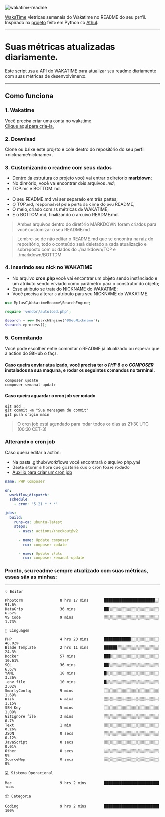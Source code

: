 ![wakatime-readme](https://socialify.git.ci/bymatheus/wakatime-readme/image?description=1&descriptionEditable=M%C3%A9tricas%20semanais%20do%20Wakatime%20no%20seu%20README%20de%20perfil.&font=KoHo&forks=1&language=1&owner=1&pattern=Signal&stargazers=1&theme=Dark)

[WakaTime](https://wakatime.com) Metricas semanais do Wakatime no README do seu perfil. <br>
Inspirado no [projeto](https://github.com/athul/waka-readme) feito em Python do [Athul](https://github.com/athul).
___

# Suas métricas atualizadas diariamente.
Este script usa a API do WAKATIME para atualizar seu readme diariamente com suas métricas de desenvolvimento.

___

## Como funciona

### 1. Wakatime
Você precisa criar uma conta no wakatime <br>
[Clique aqui para cria-la.](https://wakatime.com) 

### 2. Download
Clone ou baixe este projeto e cole dentro do repositório do seu perfil <nickname/nickname>.

### 3. Customizando o readme com seus dados
- Dentro da estrutura do projeto você vai entrar o diretorio **markdown**;  
- No diretório, você vai encontrar dois arquivos *.md*;
- TOP.md e BOTTOM.md.
<br><br>
- O seu README.md vai ser separado em três partes; 
- O TOP.md, responsável pela parte de cima do seu README;
- O meio, criado com as métricas do WAKATIME;
- E o BOTTOM.md, finalizando o arquivo README.md.<br>

> Ambos arquivos dentro do diretório MARKDOWN foram criados para você customizar o seu README.md

> Lembre-se de não editar o README.md que se encontra na raiz do repositório, todo o conteúdo será deletado a cada atualização e sobreposto com os dados do ./markdown/TOP e ./markdown/BOTTOM

### 4. Inserindo seu nick no WAKATIME
- No arquivo **cron.php** você vai encontrar um objeto sendo instânciado e um atributo sendo enviado como parâmetro para o construtor do objeto;
- Esse atributo se trata do NICKNAME do WAKATIME;
- Você precisa alterar o atributo para seu NICKNAME do WAKATIME.

```php
use MplusC\WakatimeReadme\SearchEngine;

require 'vendor/autoload.php';

$search = new SearchEngine('@SeuNickname');
$search->process();
```

### 5. Commitando
Você pode escolher entre commitar o README já atualizado ou esperar que a action do GitHub o faça. <br>

#### Caso queira enviar atualizado, você precisa ter o *PHP 8* e o *COMPOSER* instalados na sua maquina, e rodar os seguintes comandos no terminal.
```composer
composer update
composer semanal-update 
```

#### Caso queira aguardar o cron job ser rodado 
```git 
git add .
git commit -m "Sua mensagem de commit"
git push origin main
```

>O cron job está agendado para rodar todos os dias as 21:30 UTC (00:30 CET-3) 

### Alterando o cron job
Caso queira editar a action:

- Na pasta .github/workflows você encontrará o arquivo php.yml
- Basta alterar a hora que gostaria que o cron fosse rodado
- [Auxilio para criar um cron job](https://crontab.guru)

```yml
name: PHP Composer

on:
  workflow_dispatch:
  schedule:
    - cron: "5 21 * * *"

jobs:
  build:
    runs-on: ubuntu-latest
    steps:
      - uses: actions/checkout@v2

      - name: Update composer
        run: composer update

      - name: Update stats
        run: composer semanal-update
```

### Pronto, seu readme sempre atualizado com suas métricas, essas são as minhas:

___
```text
💡 Editor

PhpStorm                 8 hrs 17 mins       ███████████████████████░░      91.6%
DataGrip                 36 mins             ██░░░░░░░░░░░░░░░░░░░░░░░      6.67%
VS Code                  9 mins              ░░░░░░░░░░░░░░░░░░░░░░░░░      1.73%
```
```text
💬 Linguagem

PHP                      4 hrs 20 mins       ████████████░░░░░░░░░░░░░     48.02%
Blade Template           2 hrs 11 mins       ██████░░░░░░░░░░░░░░░░░░░      24.3%
Docker                   57 mins             ███░░░░░░░░░░░░░░░░░░░░░░     10.61%
SQL                      36 mins             ██░░░░░░░░░░░░░░░░░░░░░░░      6.67%
YAML                     18 mins             █░░░░░░░░░░░░░░░░░░░░░░░░      3.36%
.env file                10 mins             █░░░░░░░░░░░░░░░░░░░░░░░░      2.02%
SmartyConfig             9 mins              ░░░░░░░░░░░░░░░░░░░░░░░░░      1.69%
Bash                     6 mins              ░░░░░░░░░░░░░░░░░░░░░░░░░      1.15%
SSH Key                  5 mins              ░░░░░░░░░░░░░░░░░░░░░░░░░      1.09%
GitIgnore file           3 mins              ░░░░░░░░░░░░░░░░░░░░░░░░░       0.7%
Text                     1 min               ░░░░░░░░░░░░░░░░░░░░░░░░░      0.26%
JSON                     0 secs              ░░░░░░░░░░░░░░░░░░░░░░░░░      0.12%
JavaScript               0 secs              ░░░░░░░░░░░░░░░░░░░░░░░░░      0.01%
Other                    0 secs              ░░░░░░░░░░░░░░░░░░░░░░░░░         0%
SourceMap                0 secs              ░░░░░░░░░░░░░░░░░░░░░░░░░         0%
```
```text
💻 Sistema Operacional

Mac                      9 hrs 2 mins        █████████████████████████       100%
```
```text
📦 Categoria

Coding                   9 hrs 2 mins        █████████████████████████       100%
```

